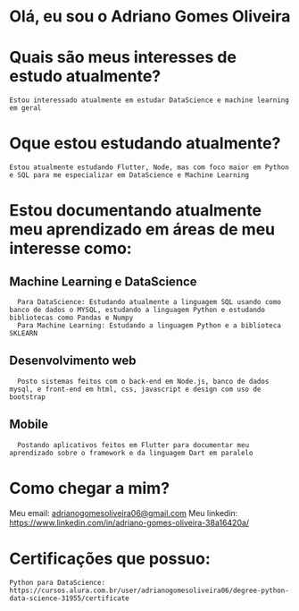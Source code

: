# Olá, eu sou o Adriano Gomes Oliveira
  # Quais são meus interesses de estudo atualmente?
    Estou interessado atualmente em estudar DataScience e machine learning em geral
  # Oque estou estudando atualmente?
    Estou atualmente estudando Flutter, Node, mas com foco maior em Python e SQL para me especializar em DataScience e Machine Learning
  # Estou documentando atualmente meu aprendizado em áreas de meu interesse como:
   ## Machine Learning e DataScience
      Para DataScience: Estudando atualmente a linguagem SQL usando como banco de dados o MYSQL, estudando a linguagem Python e estudando bibliotecas como Pandas e Numpy
      Para Machine Learning: Estudando a linguagem Python e a biblioteca SKLEARN
   ## Desenvolvimento web
      Posto sistemas feitos com o back-end em Node.js, banco de dados mysql, e front-end em html, css, javascript e design com uso de bootstrap
   ## Mobile
      Postando aplicativos feitos em Flutter para documentar meu aprendizado sobre o framework e da linguagem Dart em paralelo
      
  # Como chegar a mim?
  Meu email: adrianogomesoliveira06@gmail.com
  Meu linkedin: https://www.linkedin.com/in/adriano-gomes-oliveira-38a16420a/

  # Certificações que possuo:  
    Python para DataScience: https://cursos.alura.com.br/user/adrianogomesoliveira06/degree-python-data-science-31955/certificate
      
      
      

<!---
adriano06-tech/adriano06-tech is a ✨ special ✨ repository because its `README.md` (this file) appears on your GitHub profile.
You can click the Preview link to take a look at your changes.
--->
